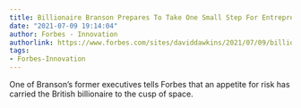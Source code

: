 ```yaml
---
title: Billionaire Branson Prepares To Take One Small Step For Entrepreneurs In Space
date: "2021-07-09 19:14:04"
author: Forbes - Innovation
authorlink: https://www.forbes.com/sites/daviddawkins/2021/07/09/billionaire-branson-prepares-to-take-one-small-step-for-entrepreneurs-in-space/
tags:
- Forbes-Innovation
---
```

One of Branson’s former executives tells Forbes that an appetite for risk has carried the British billionaire to the cusp of space.